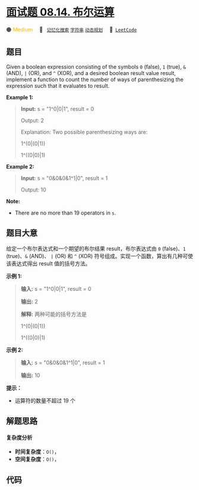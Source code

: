 # [面试题 08.14. 布尔运算](https://leetcode.cn/problems/boolean-evaluation-lcci)

🟠 <font color=#ffb800>Medium</font>&emsp; 🔖&ensp; [`记忆化搜索`](/tag/memoization.md) [`字符串`](/tag/string.md) [`动态规划`](/tag/dynamic-programming.md)&emsp; 🔗&ensp;[`LeetCode`](https://leetcode.cn/problems/boolean-evaluation-lcci)

## 题目

Given a boolean expression consisting of the symbols `0` (false), `1` (true),
`&` (AND), `|` (OR), and `^` (XOR), and a desired boolean result value result,
implement a function to count the number of ways of parenthesizing the
expression such that it evaluates to result.

**Example 1:**

> 
> 
> 
> 
> 
> **Input:** s = "1^0|0|1", result = 0
> 
> 
> 
> Output: 2
> 
> Explanation:  Two possible parenthesizing ways are:
> 
> 1^(0|(0|1))
> 
> 1^((0|0)|1)

**Example 2:**

> 
> 
> 
> 
> 
> **Input:** s = "0&0&0&1^1|0", result = 1
> 
> 
> 
> Output: 10

**Note:**

  * There are no more than 19 operators in `s`.


## 题目大意

给定一个布尔表达式和一个期望的布尔结果 result，布尔表达式由 `0` (false)、`1` (true)、`&` (AND)、 `|` (OR) 和
`^` (XOR) 符号组成。实现一个函数，算出有几种可使该表达式得出 result 值的括号方法。

**示例 1:**

> 
> 
> 
> 
> 
> **输入:** s = "1^0|0|1", result = 0
> 
> 
> 
> **输出:** 2
> 
> **解释:**  两种可能的括号方法是
> 
> 1^(0|(0|1))
> 
> 1^((0|0)|1)
> 
> 

**示例 2:**

> 
> 
> 
> 
> 
> **输入:** s = "0&0&0&1^1|0", result = 1
> 
> 
> 
> **输出:** 10

**提示：**

  * 运算符的数量不超过 19 个


## 解题思路

#### 复杂度分析

- **时间复杂度**：`O()`，
- **空间复杂度**：`O()`，

## 代码

```javascript

```
